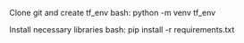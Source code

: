 Clone git and create tf_env
bash: python -m venv tf_env

Install necessary libraries
bash: pip install -r requirements.txt

